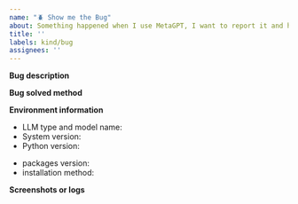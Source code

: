 ```yaml
---
name: "🪲 Show me the Bug"  
about: Something happened when I use MetaGPT, I want to report it and hope to get help from the official and community.  
title: ''
labels: kind/bug  
assignees: ''
---
```


**Bug description**
<!-- Clearly and directly describe the current bug -->

**Bug solved method**
<!-- If you solved the bug, describe the idea or process to solve the current bug. Of course, you can also paste the URL address of your Pull Request. -->
<!-- If not, provide more auxiliary information to facilitate our further positioning and investigation  -->

**Environment information**
<!-- Environment：System version (like ubuntu 22.04), Python version (conda python 3.7), LLM type and model (OpenAI gpt-4-1106-preview) -->

- LLM type and model name:
- System version:
- Python version:

<!-- Dependent packagess：the packages version cause the bug(like `pydantic 1.10.8`), installation method（like `pip install metagpt` or `pip install from source` or `run in docker`） -->

- packages version:
- installation method: 

**Screenshots or logs**
<!-- Screenshots or logs of the bug can help us understand the problem more quickly -->
